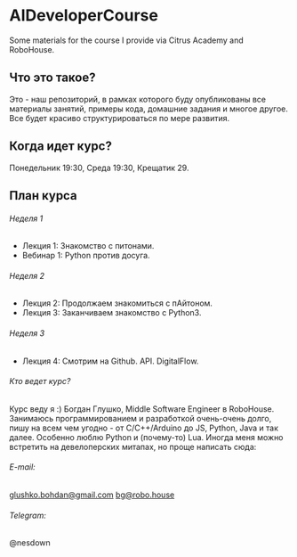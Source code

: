 # AIDeveloperCourse
Some materials for the course I provide via Citrus Academy and RoboHouse.

## Что это такое?
Это - наш репозиторий, в рамках которого буду опубликованы все материалы занятий, примеры кода, домашние задания и многое другое. Все будет красиво структурироваться по мере развития.

## Когда идет курс?
Понедельник 19:30, Среда 19:30, Крещатик 29.

## План курса
###### Неделя 1
- Лекция 1: Знакомство с питонами.
- Вебинар 1: Python против досуга.

###### Неделя 2
- Лекция 2: Продолжаем знакомиться с пАйтоном.
- Лекция 3: Заканчиваем знакомство с Python3.

###### Неделя 3
- Лекция 4: Смотрим на Github. API. DigitalFlow.

###### Кто ведет курс?
Курс веду я :) Богдан Глушко, Middle Software Engineer в RoboHouse.
Занимаюсь программированием и разработкой очень-очень долго, пишу на всем чем угодно - от C/C++/Arduino до JS, Python, Java и так далее.
Особенно люблю Python и (почему-то) Lua.
Иногда меня можно встретить на девелоперских митапах, но проще написать сюда:

###### E-mail: 
glushko.bohdan@gmail.com
bg@robo.house

###### Telegram:
@nesdown
